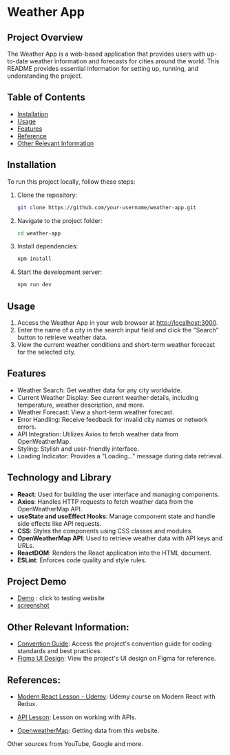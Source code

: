 # Weather App

## Project Overview

The Weather App is a web-based application that provides users with up-to-date weather information and forecasts for cities around the world. This README provides essential information for setting up, running, and understanding the project.

## Table of Contents

- [Installation](#installation)
- [Usage](#usage)
- [Features](#features)
- [Reference](#Reference)
- [Other Relevant Information](#OtherRelevantInformation)


## Installation

To run this project locally, follow these steps:

1. Clone the repository:

   ```bash
   git clone https://github.com/your-username/weather-app.git
   ```

2. Navigate to the project folder:

   ```bash
   cd weather-app
   ```

3. Install dependencies:

   ```bash
   npm install
   ```

4. Start the development server:

   ```bash
   npm run dev
   ```

## Usage

1. Access the Weather App in your web browser at [http://localhost:3000](http://localhost:3000).
2. Enter the name of a city in the search input field and click the "Search" button to retrieve weather data.
3. View the current weather conditions and short-term weather forecast for the selected city.

## Features

- Weather Search: Get weather data for any city worldwide.
- Current Weather Display: See current weather details, including temperature, weather description, and more.
- Weather Forecast: View a short-term weather forecast.
- Error Handling: Receive feedback for invalid city names or network errors.
- API Integration: Utilizes Axios to fetch weather data from OpenWeatherMap.
- Styling: Stylish and user-friendly interface.
- Loading Indicator: Provides a "Loading..." message during data retrieval.

## Technology and Library

- **React**: Used for building the user interface and managing components.
- **Axios**: Handles HTTP requests to fetch weather data from the OpenWeatherMap API.
- **useState and useEffect Hooks**: Manage component state and handle side effects like API requests.
- **CSS**: Styles the components using CSS classes and modules.
- **OpenWeatherMap API**: Used to retrieve weather data with API keys and URLs.
- **ReactDOM**: Renders the React application into the HTML document.
- **ESLint**: Enforces code quality and style rules.

## Project Demo

- [Demo](link) : click to testing website
- [screenshot](link)

## Other Relevant Information:

- [Convention Guide](link): Access the project's convention guide for coding standards and best practices.
- [Figma UI Design](link): View the project's UI design on Figma for reference.

## References:
- [Modern React Lesson - Udemy](link): Udemy course on Modern React with Redux.

- [API Lesson](link): Lesson on working with APIs.

- [OpenweatherMap](link): Getting data from this website.

Other sources from YouTube, Google and more.



